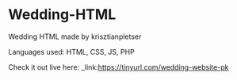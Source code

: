 # Wedding-HTML
Wedding HTML made by krisztianpletser

Languages used: HTML, CSS, JS, PHP

Check it out live here: _link:https://tinyurl.com/wedding-website-pk
